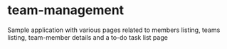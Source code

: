 # team-management
Sample application with various pages related to members listing, teams listing, team-member details and a to-do task list page
